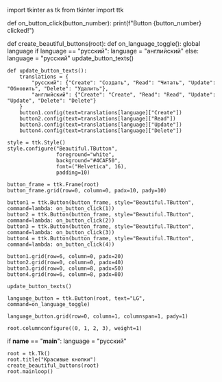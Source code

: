 import tkinter as tk
from tkinter import ttk

def on_button_click(button_number):
    print(f"Button {button_number} clicked!")

def create_beautiful_buttons(root):
    def on_language_toggle():
        global language
        if language == "русский":
            language = "английский"
        else:
            language = "русский"
        update_button_texts()

    def update_button_texts():
        translations = {
            "русский": {"Create": "Создать", "Read": "Читать", "Update": "Обновить", "Delete": "Удалить"},
            "английский": {"Create": "Create", "Read": "Read", "Update": "Update", "Delete": "Delete"}
        }
        button1.config(text=translations[language]["Create"])
        button2.config(text=translations[language]["Read"])
        button3.config(text=translations[language]["Update"])
        button4.config(text=translations[language]["Delete"])

    style = ttk.Style()
    style.configure("Beautiful.TButton", 
                    foreground="white", 
                    background="#4CAF50", 
                    font=("Helvetica", 16),
                    padding=10)

    button_frame = ttk.Frame(root)
    button_frame.grid(row=0, column=0, padx=10, pady=10)

    button1 = ttk.Button(button_frame, style="Beautiful.TButton", command=lambda: on_button_click(1))
    button2 = ttk.Button(button_frame, style="Beautiful.TButton", command=lambda: on_button_click(2))
    button3 = ttk.Button(button_frame, style="Beautiful.TButton", command=lambda: on_button_click(3))
    button4 = ttk.Button(button_frame, style="Beautiful.TButton", command=lambda: on_button_click(4))

    button1.grid(row=6, column=0, padx=20)
    button2.grid(row=0, column=0, padx=40)
    button3.grid(row=0, column=8, padx=50)
    button4.grid(row=6, column=8, padx=80)

    update_button_texts()
    
    language_button = ttk.Button(root, text="LG", command=on_language_toggle)
    
    language_button.grid(row=0, column=1, columnspan=1, pady=1)

    root.columnconfigure((0, 1, 2, 3), weight=1)

if __name__ == "__main__":
    language = "русский"

    root = tk.Tk()
    root.title("Красивые кнопки")
    create_beautiful_buttons(root)
    root.mainloop()
